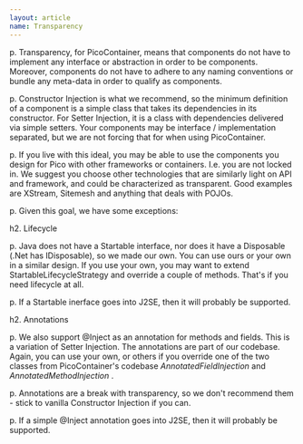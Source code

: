 ```yaml
---
layout: article
name: Transparency
---
```


p. Transparency, for PicoContainer, means that components do not have to implement any interface or abstraction in order to be components. Moreover, components do not have to adhere to any naming conventions or bundle any meta-data in order to qualify as components.

p. Constructor Injection is what we recommend, so the minimum definition of a component is a simple class that takes its dependencies in its constructor. For Setter Injection, it is a class with dependencies delivered via simple setters. Your components may be interface / implementation separated, but we are not forcing that for when using PicoContainer.

p. If you live with this ideal, you may be able to use the components you design for Pico with other frameworks or containers. I.e. you are not locked in. We suggest you choose other technologies that are similarly light on API and framework, and could be characterized as transparent. Good examples are XStream, Sitemesh and anything that deals with POJOs.

p. Given this goal, we have some exceptions:

h2. Lifecycle

p. Java does not have a Startable interface, nor does it have a Disposable (.Net has IDisposable), so we made our own. You can use ours or your own in a similar design. If you use your own, you may want to extend StartableLifecycleStrategy and override a couple of methods. That's if you need lifecycle at all.

p. If a Startable inerface goes into J2SE, then it will probably be supported.

h2. Annotations

p. We also support @Inject as an annotation for methods and fields. This is a variation of Setter Injection. The annotations are part of our codebase. Again, you can use your own, or others if you override one of the two classes from PicoContainer's codebase *AnnotatedFieldInjection* and *AnnotatedMethodInjection* .

p. Annotations are a break with transparency, so we don't recommend them - stick to vanilla Constructor Injection if you can.

p. If a simple @Inject annotation goes into J2SE, then it will probably be supported.


